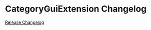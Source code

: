 # CategoryGuiExtension Changelog

[Release Changelog](https://github.com/spryker/category-gui-extension/releases)
